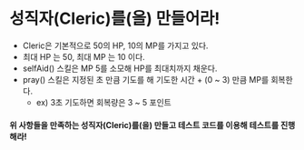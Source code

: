 # 성직자(Cleric)를(을) 만들어라!
- Cleric은 기본적으로 50의 HP, 10의 MP를 가지고 있다.
- 최대 HP 는 50, 최대 MP 는 10 이다.
- selfAid() 스킬은 MP 5를 소모해 HP를 최대치까지 채운다.
- pray() 스킬은 지정된 초 만큼 기도를 해 기도한 시간 + (0 ~ 3) 만큼 MP를 회복한다.
    - ex) 3초 기도하면 회복량은 3 ~ 5 포인트

#### 위 사항들을 만족하는 성직자(Cleric)를(을) 만들고 테스트 코드를 이용해 테스트를 진행해라!